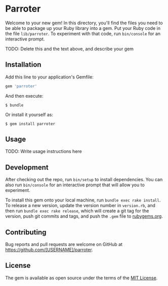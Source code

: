 # Parroter

Welcome to your new gem! In this directory, you'll find the files you need to be able to package up your Ruby library into a gem. Put your Ruby code in the file `lib/parroter`. To experiment with that code, run `bin/console` for an interactive prompt.

TODO: Delete this and the text above, and describe your gem

## Installation

Add this line to your application's Gemfile:

```ruby
gem 'parroter'
```

And then execute:

    $ bundle

Or install it yourself as:

    $ gem install parroter

## Usage

TODO: Write usage instructions here

## Development

After checking out the repo, run `bin/setup` to install dependencies. You can also run `bin/console` for an interactive prompt that will allow you to experiment.

To install this gem onto your local machine, run `bundle exec rake install`. To release a new version, update the version number in `version.rb`, and then run `bundle exec rake release`, which will create a git tag for the version, push git commits and tags, and push the `.gem` file to [rubygems.org](https://rubygems.org).

## Contributing

Bug reports and pull requests are welcome on GitHub at https://github.com/[USERNAME]/parroter.

## License

The gem is available as open source under the terms of the [MIT License](http://opensource.org/licenses/MIT).
